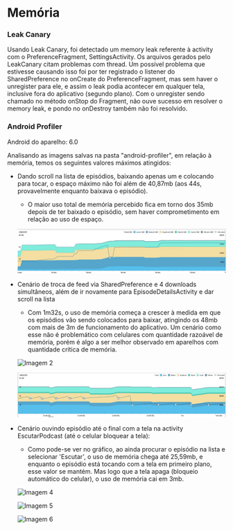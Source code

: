 # Memória

### Leak Canary

Usando Leak Canary, foi detectado um memory leak referente à activity com o PreferenceFragment, SettingsActivity. Os arquivos gerados pelo LeakCanary citam problemas com thread. Um possível problema que estivesse causando isso foi por ter registrado o listener do SharedPreference no onCreate do PreferenceFragment, mas sem haver o unregister para ele, e assim o leak podia acontecer em qualquer tela, inclusive fora do aplicativo (segundo plano). Com o unregister sendo chamado no método onStop do Fragment, não ouve sucesso em resolver o memory leak, e pondo no onDestroy também não foi resolvido.

### Android Profiler

Android do aparelho: 6.0

Analisando as imagens salvas na pasta "android-profiler", em relação à memória, temos os seguintes valores máximos atingidos:

+ Dando scroll na lista de episódios, baixando apenas um e colocando para tocar, o espaço máximo não foi além de 40,87mb (aos 44s, provavelmente enquanto baixava o episódio).

  - O maior uso total de memória percebido fica em torno dos 35mb depois de ter baixado o episódio, sem haver comprometimento em relação ao uso de espaço.

  ![Imagem 1](resultados-profiler/memoria-1episodio.jpg)

+ Cenário de troca de feed via SharedPreference e 4 downloads simultâneos, além de ir novamente para EpisodeDetailsActivity e dar scroll na lista

  - Com 1m32s, o uso de memória começa a crescer à medida em que os episódios vão sendo colocados para baixar, atingindo os 48mb com mais de 3m de funcionamento do aplicativo. Um cenário como esse não é problemático com celulares com quantidade razoável de memória, porém é algo a ser melhor observado em aparelhos com quantidade crítica de memória.

  ![Imagem 2](resultados-profiler/memoria-4episódios-trocafeed2.jpg)

  ![Imagem 3](resultados-profiler/memoria-4episodios-trocafeed.jpg) 

+ Cenário ouvindo episódio até o final com a tela na activity EscutarPodcast (até o celular bloquear a tela):
  - Como pode-se ver no gráfico, ao ainda procurar o episódio na lista e selecionar 'Escutar', o uso de memória chega até 25,59mb, e enquanto o episódio está tocando com a tela em primeiro plano, esse valor se mantém. Mas logo que a tela apaga (bloqueio automático do celular), o uso de memória cai em 3mb. 

  ![Imagem 4](resultados-profiler/memoria-ouvindo1episódio-inicio.jpg)

  ![Imagem 5](resultados-profiler/memoria-ouvindo1episódio.jpg)

  ![Imagem 6](resultados-profiler/memoria-ouvindo1episódio-teladesliga.jpg)